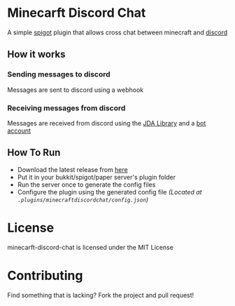 # Minecarft Discord Chat

A simple [spigot](https://www.spigotmc.org/) plugin that allows cross chat between minecraft and [discord](https://discord.com)

## How it works
### Sending messages to discord
Messages are sent to discord using a webhook
### Receiving messages from discord
Messages are received from discord using the [JDA Library](https://github.com/DV8FromTheWorld/JDA) and a [bot account](https://discord.dev)

## How To Run
- Download the latest release from [here](https://github.com/amitojsingh366/minecraft-discord-chat/releases)
- Put it in your bukkit/spigot/paper server's plugin folder
- Run the server once to generate the config files
- Configure the plugin using the generated config file *(Located at `.plugins/minecraftdiscordchat/config.json`)*

# License
minecarft-discord-chat is licensed under the MIT License

# Contributing
Find something that is lacking? Fork the project and pull request!

